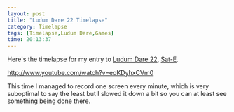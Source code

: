 ```yaml
---
layout: post
title: "Ludum Dare 22 Timelapse"
category: Timelapse
tags: [Timelapse,Ludum Dare,Games]
time: 20:13:37
---
```

Here's the timelapse for my entry to [Ludum Dare 22](http://www.ludumdare.com/compo/), [Sat-E](/blog/sate).

http://www.youtube.com/watch?v=eoKDyhxCVm0

This time I managed to record one screen every minute, which is very suboptimal to say the least but I slowed it down a bit so you can at least see something being done there.


